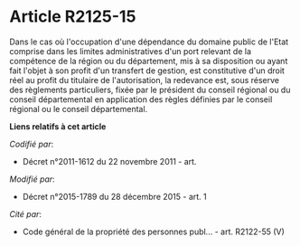 # Article R2125-15

Dans le cas où l'occupation d'une dépendance du domaine public de l'Etat comprise dans les limites administratives d'un port
relevant de la compétence de la région ou du département, mis à sa disposition ou ayant fait l'objet à son profit d'un
transfert de gestion, est constitutive d'un droit réel au profit du titulaire de l'autorisation, la redevance est, sous
réserve des règlements particuliers, fixée par le président du conseil régional ou du conseil départemental en application
des règles définies par le conseil régional ou le conseil départemental.

**Liens relatifs à cet article**

_Codifié par_:

  - Décret n°2011-1612 du 22 novembre 2011 - art.

_Modifié par_:

  - Décret n°2015-1789 du 28 décembre 2015 - art. 1

_Cité par_:

  - Code général de la propriété des personnes publ... - art. R2122-55 (V)
